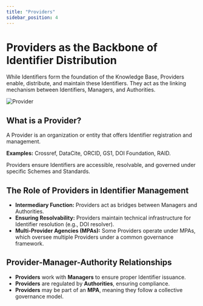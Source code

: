 ```yaml
---
title: "Providers"
sidebar_position: 4
---
```

# Providers as the Backbone of Identifier Distribution

While Identifiers form the foundation of the Knowledge Base, Providers enable, distribute, and maintain these Identifiers. They act as the linking mechanism between Identifiers, Managers, and Authorities.

![Provider](/img/pid_kb/provider.png)

## What is a Provider?

A Provider is an organization or entity that offers Identifier registration and management.

**Examples:** Crossref, DataCite, ORCID, GS1, DOI Foundation, RAID.

Providers ensure Identifiers are accessible, resolvable, and governed under specific Schemes and Standards.

## The Role of Providers in Identifier Management

- **Intermediary Function:** Providers act as bridges between Managers and Authorities.
- **Ensuring Resolvability:** Providers maintain technical infrastructure for Identifier resolution (e.g., DOI resolver).
- **Multi-Provider Agencies (MPAs):** Some Providers operate under MPAs, which oversee multiple Providers under a common governance framework.

## Provider-Manager-Authority Relationships

- **Providers** work with **Managers** to ensure proper Identifier issuance.
- **Providers** are regulated by **Authorities**, ensuring compliance.
- **Providers** may be part of an **MPA**, meaning they follow a collective governance model.
